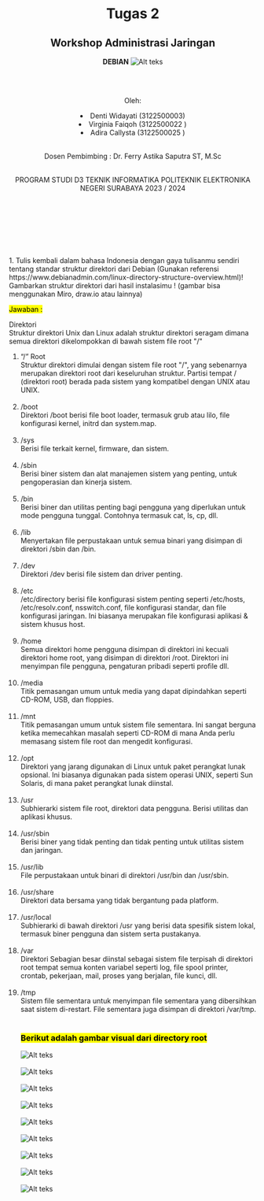 <div align="center">
  <h1>Tugas 2</h1>
  <h2>Workshop Administrasi Jaringan</h2>
  <strong>DEBIAN</strong>

  <img src="Logo_PENS.png" alt="Alt teks">

  <br><br>
  <p>Oleh:</p>
<li>Denti Widayati (3122500003)</li>
<li>Virginia Faiqoh (3122500022 )</li>
<li>Adira Callysta (3122500025 )</li>

<br>

<p>  Dosen Pembimbing     :  Dr. Ferry Astika Saputra ST, M.Sc</p>

<br>
PROGRAM STUDI D3 TEKNIK INFORMATIKA
POLITEKNIK ELEKTRONIKA NEGERI 
SURABAYA
2023 / 2024



</div>



<br><br><br><br><br><br>


<div>

  <p>1. Tulis kembali dalam bahasa Indonesia dengan gaya tulisanmu sendiri tentang standar struktur direktori dari Debian (Gunakan referensi https://www.debianadmin.com/linux-directory-structure-overview.html)! Gambarkan struktur direktori dari hasil instalasimu ! (gambar bisa menggunakan Miro, draw.io atau lainnya)</p>

  <p><mark>Jawaban : </mark></p>

  <p> Direktori<br>
    Struktur direktori Unix dan Linux adalah struktur direktori seragam dimana semua direktori dikelompokkan di bawah sistem file root "/"</p>

  <td> <ol type="1">
  <li>  “/” Root <br>
    Struktur direktori dimulai dengan sistem file root "/", yang sebenarnya merupakan direktori root dari keseluruhan struktur. Partisi tempat / (direktori root) berada pada sistem yang kompatibel dengan UNIX atau UNIX. <br><br>

  <li> /boot <br>
    Direktori /boot berisi file boot loader, termasuk grub atau lilo, file konfigurasi kernel, initrd dan system.map. <br><br>


  <li> /sys <br>
    Berisi file terkait kernel, firmware, dan sistem. <br><br>

  <li> /sbin <br>
    Berisi biner sistem dan alat manajemen sistem yang penting, untuk pengoperasian dan kinerja sistem. <br><br>

  <li> /bin <br>
    Berisi biner dan utilitas penting bagi pengguna  yang diperlukan untuk mode pengguna tunggal. Contohnya termasuk cat, ls, cp, dll. <br><br>

  <li> /lib <br>
    Menyertakan file perpustakaan untuk semua binari yang disimpan di direktori /sbin dan /bin. <br><br>

  <li> /dev <br>
    Direktori /dev berisi file sistem dan driver  penting. <br><br>
 
  <li> /etc <br>
    /etc/directory berisi file konfigurasi sistem penting seperti /etc/hosts, /etc/resolv.conf, nsswitch.conf, file konfigurasi standar, dan file konfigurasi jaringan. Ini biasanya merupakan file konfigurasi aplikasi & sistem  khusus host. <br><br>

  <li> /home <br>
    Semua direktori home pengguna disimpan di  direktori ini kecuali direktori home root, yang disimpan di direktori /root. Direktori ini menyimpan file pengguna, pengaturan pribadi seperti profile dll. <br><br>

  <li> /media <br>
    Titik pemasangan umum untuk media yang dapat dipindahkan seperti CD-ROM, USB, dan floppies. <br><br>

  <li> /mnt <br>
    Titik pemasangan umum untuk sistem file sementara. Ini sangat berguna  ketika memecahkan masalah seperti CD-ROM di mana Anda perlu memasang sistem file root dan mengedit konfigurasi. <br><br>

  <li> /opt <br>
    Direktori yang jarang digunakan di Linux untuk paket perangkat lunak opsional. Ini biasanya digunakan pada sistem operasi UNIX, seperti Sun Solaris, di mana paket perangkat lunak diinstal. <br><br>

  <li> /usr <br>
    Subhierarki sistem file root, direktori data pengguna. Berisi utilitas dan aplikasi khusus. <br><br>

  <li> /usr/sbin <br>
    Berisi biner  yang tidak penting dan tidak penting untuk utilitas sistem dan jaringan. <br><br>

  <li> /usr/lib <br>
    File perpustakaan untuk binari di direktori /usr/bin dan /usr/sbin. <br><br>

  <li> /usr/share <br>
    Direktori data bersama yang tidak bergantung pada platform. <br><br>

  <li> /usr/local <br>
    Subhierarki di bawah direktori /usr yang berisi data spesifik sistem lokal, termasuk biner pengguna dan sistem serta pustakanya. <br><br>

  <li> /var <br>
    Direktori Sebagian besar diinstal sebagai sistem file terpisah di direktori root tempat semua konten variabel seperti log, file spool  printer, crontab, pekerjaan, mail, proses yang berjalan, file kunci, dll. <br><br>

  <li> /tmp <br>
      Sistem file sementara untuk menyimpan file sementara yang dibersihkan saat sistem di-restart. File sementara juga disimpan di direktori /var/tmp. <br><br>

<p><h3><mark>Berikut adalah gambar visual dari directory root<mark></h3></p>
     
 <img src="tgs1.jpg" alt="Alt teks">
 <br><br>

 <img src="tgs2.jpg" alt="Alt teks">
  <br><br>

  <img src="tgs3.jpg" alt="Alt teks">
  <br><br>

  <img src="tgs4.jpg" alt="Alt teks">
    <br><br>

  <img src="tgs5.jpg" alt="Alt teks">
  <br><br>

  <img src="tgs6.jpg" alt="Alt teks">
  <br><br>

  <img src="tgs7.jpg" alt="Alt teks">
  <br><br>

  <img src="tgs8.jpg" alt="Alt teks">
  <br><br>

  <img src="diagram1.png" alt="Alt teks">